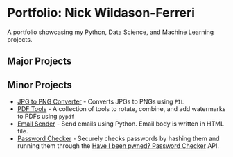 # Portfolio: Nick Wildason-Ferreri
A portfolio showcasing my Python, Data Science, and Machine Learning projects.

## Major Projects

## Minor Projects
* [JPG to PNG Converter](https://github.com/nwferreri/JPG-to-PNG-converter) - Converts JPGs to PNGs using `PIL`
* [PDF Tools](https://github.com/nwferreri/PDF-tools) - A collection of tools to rotate, combine, and add watermarks to PDFs using `pypdf`
* [Email Sender](https://github.com/nwferreri/email-sender) - Send emails using Python.  Email body is written in HTML file.
* [Password Checker](https://github.com/nwferreri/password-checker) - Securely checks passwords by hashing them and running them through the [Have I been pwned? Password Checker](https://haveibeenpwned.com/Passwords) API.
